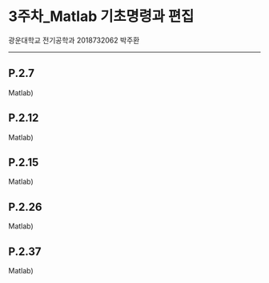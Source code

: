 # 3주차_Matlab 기초명령과 편집  
광운대학교 전기공학과 2018732062 박주환

---
## P.2.7  

Matlab)
## P.2.12  

Matlab)  
## P.2.15  

Matlab)
## P.2.26  

Matlab) 
## P.2.37  

Matlab)
